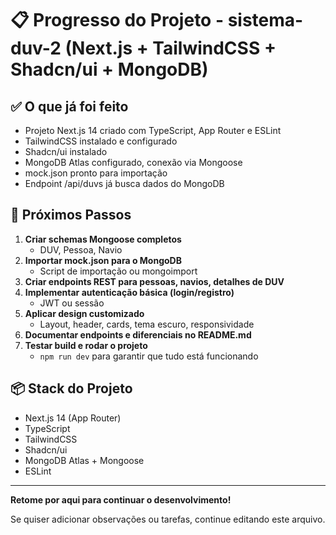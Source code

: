 # 📋 Progresso do Projeto - sistema-duv-2 (Next.js + TailwindCSS + Shadcn/ui + MongoDB)

## ✅ O que já foi feito

- Projeto Next.js 14 criado com TypeScript, App Router e ESLint
- TailwindCSS instalado e configurado
- Shadcn/ui instalado
- MongoDB Atlas configurado, conexão via Mongoose
- mock.json pronto para importação
- Endpoint /api/duvs já busca dados do MongoDB

## 📝 Próximos Passos

1. **Criar schemas Mongoose completos**
   - DUV, Pessoa, Navio
2. **Importar mock.json para o MongoDB**
   - Script de importação ou mongoimport
3. **Criar endpoints REST para pessoas, navios, detalhes de DUV**
4. **Implementar autenticação básica (login/registro)**
   - JWT ou sessão
5. **Aplicar design customizado**
   - Layout, header, cards, tema escuro, responsividade
6. **Documentar endpoints e diferenciais no README.md**
7. **Testar build e rodar o projeto**
   - `npm run dev` para garantir que tudo está funcionando

## 📦 Stack do Projeto
- Next.js 14 (App Router)
- TypeScript
- TailwindCSS
- Shadcn/ui
- MongoDB Atlas + Mongoose
- ESLint

---

**Retome por aqui para continuar o desenvolvimento!**

Se quiser adicionar observações ou tarefas, continue editando este arquivo.
